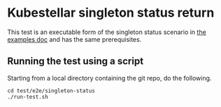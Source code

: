# Kubestellar singleton status return

This test is an executable form of the singleton status scenario in [the examples doc](../../../docs/content/v0.20/examples.md) and has the same prerequisites.

## Running the test using a script

Starting from a local directory containing the git repo, do the following.

```
cd test/e2e/singleton-status
./run-test.sh
```
